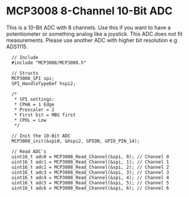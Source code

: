 # MCP3008 8-Channel 10-Bit ADC
This is a 10-Bit ADC with 8 channels. Use this if you want to have a potentiometer or something analog like a joystick. 
This ADC does not fit measurements. Please use another ADC with higher bit resolution e.g ADS1115.

```
  // Include
  #include "MCP3008/MCP3008.h"
  
  // Structs
  MCP3008_SPI spi;
  SPI_HandleTypeDef hspi2;
  
  /*
   * SPI settings:
   * CPHA = 1 Edge
   * Prescaler = 2
   * First bit = MBS first
   * CPOL = Low
   */
  
  // Init the 10-Bit ADC
  MCP3008_init(&spi0, &hspi2, GPIOB, GPIO_PIN_14);
  
  // Read ADC's
  uint16_t adc0 = MCP3008_Read_Channel(&spi, 0); // Channel 0
  uint16_t adc1 = MCP3008_Read_Channel(&spi, 1); // Channel 1
  uint16_t adc2 = MCP3008_Read_Channel(&spi, 2); // Channel 2
  uint16_t adc3 = MCP3008_Read_Channel(&spi, 3); // Channel 3
  uint16_t adc4 = MCP3008_Read_Channel(&spi, 4); // Channel 4
  uint16_t adc5 = MCP3008_Read_Channel(&spi, 5); // Channel 5
  uint16_t adc6 = MCP3008_Read_Channel(&spi, 6); // Channel 6

```
